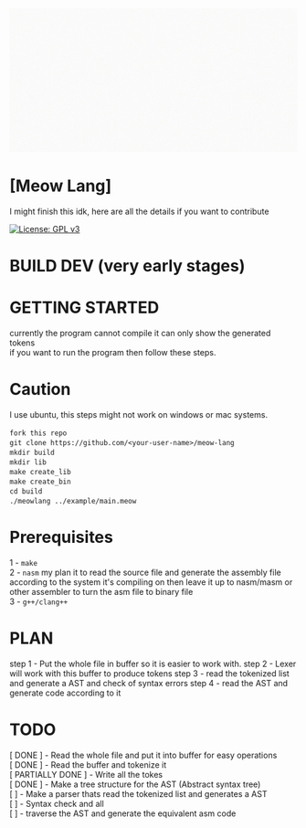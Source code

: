 ![Meow gif](./Meow.gif)

# [Meow Lang]

I might finish this idk, here are all the details if you want to contribute

[![License: GPL v3](https://img.shields.io/badge/License-GPL%20v3-blue.svg)](https://www.gnu.org/licenses/gpl-3.0)

# BUILD DEV (very early stages)

# GETTING STARTED
currently the program cannot compile it can only show the generated tokens<br />
if you want to run the program then follow these steps.

# Caution
I use ubuntu, this steps might not work on windows or mac systems.

`fork this repo`<br />
`git clone https://github.com/<your-user-name>/meow-lang`<br />
`mkdir build`<br />
`mkdir lib`<br />
`make create_lib`<br />
`make create_bin`<br />
`cd build`<br />
`./meowlang ../example/main.meow`<br />

# Prerequisites
1 - `make` <br />
2 - `nasm` my plan it to read the source file and generate the assembly file according to the system it's compiling on then leave it up to nasm/masm or other assembler to turn the asm file to binary file <br />
3 - `g++/clang++` <br />

# PLAN
step 1 - Put the whole file in buffer so it is easier to work with.
step 2 - Lexer will work with this buffer to produce tokens
step 3 - read the tokenized list and generate a AST and check of syntax errors
step 4 - read the AST and generate code according to it


# TODO
[ DONE ] - Read the whole file and put it into buffer for easy operations <br />
[ DONE ] - Read the buffer and tokenize it <br />
[ PARTIALLY DONE ] - Write all the tokes<br />
[ DONE ] - Make a tree structure for the AST (Abstract syntax tree)<br />
[ ] - Make a parser thats read the tokenized list and generates a AST <br />
[ ] - Syntax check and all <br />
[ ] - traverse the AST and generate the equivalent asm code <br />
